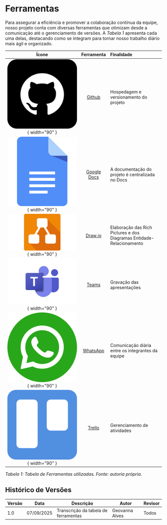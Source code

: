 # Ferramentas
Para assegurar a eficiência e promover a colaboração contínua da equipe, nosso projeto conta com diversas ferramentas que otimizam desde a comunicação até o gerenciamento de versões. A  _Tabela 1_ apresenta cada uma delas, destacando como se integram para tornar nosso trabalho diário mais ágil e organizado.

| Ícone | Ferramenta | Finalidade |
|:---:|:---:|:---|
| ![Github](../img/github.png){ width="90" } | [Github](https://github.com/) | Hospedagem e versionamento do projeto |
| ![Google Docs](../img/docs.png){ width="90" } | [Google Docs](https://docs.google.com/document/u/0/?hl=pt-BR) | A documentação do projeto é centralizada no Docs |
| ![Draw.io](../img/draw-io.webp){ width="90" } | [Draw.io](https://app.diagrams.net/) | Elaboração das Rich Pictures e dos Diagramas Entidade-Relacionamento|
| ![Teams](../img/teams.png){ width="90" } | [Teams](https://www.microsoft.com/pt-br/microsoft-teams/group-chat-software) | Gravação das apresentações |
| ![WhatsApp](../img/whatsapp.png){ width="90" } | [WhatsApp](https://www.whatsapp.com/?lang=pt_br) | Comunicação diária entre os integrantes da equipe |
| ![Trello](../img/trello.png){ width="90" } | [Trello](https://trello.com/) | Gerenciamento de atividades |

_Tabela 1: Tabela de Ferramentas utilizadas. Fonte: autoria própria._




## Histórico de Versões

| Versão   | Data       | Descrição                                | Autor                    | Revisor |
|----------|------------|------------------------------------------|--------------------------|---------|
| 1.0      | 07/09/2025 | Transcrição da tabela de ferramentas     | Geovanna Alves           | Todos   |
